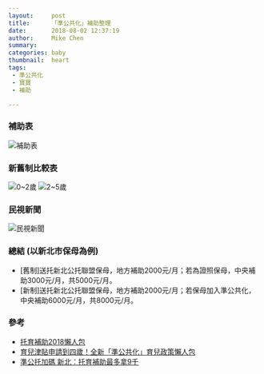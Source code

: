 ```yaml
---
layout:     post
title:      「準公共化」補助整理
date:       2018-08-02 12:37:19
author:     Mike Chen
summary:    
categories: baby
thumbnail:  heart
tags:
 - 準公共化
 - 寶寶
 - 補助

---
```



### 補助表
![補助表](https://i.imgur.com/jgWr1EA.png)

### 新舊制比較表
![0~2歲](https://i.imgur.com/hFAlwAq.png)
![2~5歲](https://i.imgur.com/zs8LAfR.png)

### 民視新聞
![民視新聞](https://i.imgur.com/UTWykAR.png)

### 總結 (以新北市保母為例)
* [舊制]送托新北公托聯盟保母，地方補助2000元/月；若為證照保母，中央補助3000元/月，共5000元/月。
* [新制]送托新北公托聯盟保母，地方補助2000元/月；若保母加入準公共化，中央補助6000元/月，共8000元/月。

### 參考
* [托育補助2018懶人包](https://blog.bananny.co/2018/03/21/childcare-subsidy-2018/)
* [育兒津貼申請到四歲！全新「準公共化」育兒政策懶人包](https://blog.bananny.co/2018/05/17/childcare-subsidy-2018-4/?utm_source=fb_page&utm_medium=post&utm_campaign=blog&utm_content=post_07302018)
* [準公托加碼 新北：托育補助最多拿9千](https://tw.news.yahoo.com/%E6%BA%96%E5%85%AC%E6%89%98%E5%8A%A0%E7%A2%BC-%E6%96%B0%E5%8C%97-%E6%89%98%E8%82%B2%E8%A3%9C%E5%8A%A9%E6%9C%80%E5%A4%9A%E6%8B%BF9%E5%8D%83-110512190.html)